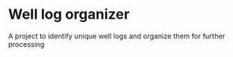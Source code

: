 # Well log organizer

A project to identify unique well logs and organize them for further processing

